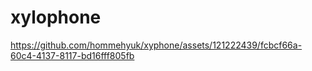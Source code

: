# xylophone



https://github.com/hommehyuk/xyphone/assets/121222439/fcbcf66a-60c4-4137-8117-bd16fff805fb

